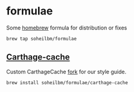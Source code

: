 # formulae

Some [homebrew](http://brew.sh/) formula for distribution or fixes

```
brew tap soheilbm/formulae
```

## [Carthage-cache](https://github.com/soheilbm/carthage-cache)

Custom CarthageCache [fork](https://github.com/soheilbm/carthage-cache/) for our
style guide.

```
brew install soheilbm/formulae/carthage-cache
```

